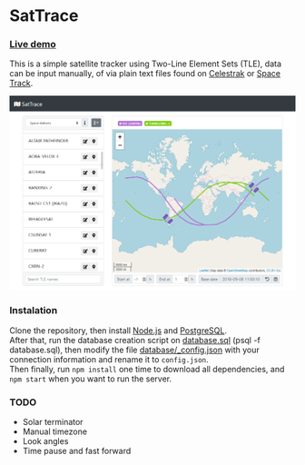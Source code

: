 # SatTrace  
### [Live demo](https://jbatistareis.github.io/sattrace/)  
This is a simple satellite tracker using Two-Line Element Sets (TLE), data can be input manually, of via plain text files found on [Celestrak](https://www.celestrak.com/) or [Space Track](https://www.space-track.org/).  

![SatTrace](screenshots/main.jpg)

### Instalation  
Clone the repository, then install [Node.js](https://nodejs.org/) and [PostgreSQL](https://www.postgresql.org/).  
After that, run the database creation script on [database.sql](database.sql) (psql -f database.sql), then modify the file [database/_config.json](database/_config.json) with your connection information and rename it to `config.json`.  
Then finally, run `npm install` one time to download all dependencies, and `npm start` when you want to run the server.

### TODO
* Solar terminator
* Manual timezone
* Look angles
* Time pause and fast forward
